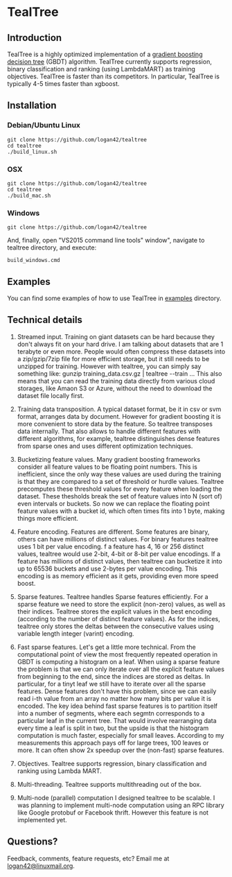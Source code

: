 # TealTree

## Introduction

TealTree is a highly optimized implementation of a [gradient boosting decision tree](https://en.wikipedia.org/wiki/Gradient_boosting) (GBDT) algorithm.
TealTree currently supports regression, binary classification and ranking (using LambdaMART) as training objectives.
TealTree is faster than its competitors. 
In particular, TealTree is typically 4-5 times faster than xgboost.

## Installation

### Debian/Ubuntu Linux
```
git clone https://github.com/logan42/tealtree
cd tealtree
./build_linux.sh
```

### OSX
```
git clone https://github.com/logan42/tealtree
cd tealtree
./build_mac.sh
```

### Windows
```
git clone https://github.com/logan42/tealtree
```

And, finally, open "VS2015 command line tools" window", navigate to tealtree directory, and execute:
```
build_windows.cmd
```

## Examples
You can find some examples of how to use TealTree in [examples](examples) directory.

## Technical details


1. Streamed input.
Training on giant datasets can be hard because they don't always fit on your hard drive. I am talking about datasets that are 1 terabyte or even more. People would often compress these datasets into a zip/gzip/7zip file for more efficient storage, but it still needs to be unzipped for training.
However with tealtree, you can simply say something like: 
gunzip training_data.csv.gz | tealtree --train ...
This also means that you can read the training data directly from various cloud storages, like Amaon S3 or Azure, without the need to download the dataset file locally first.

2. Training data transposition.
A typical dataset format, be it in csv or svm format, arranges data by document. However for gradient boosting it is more convenient to store data by the feature. So tealtree transposes data internally. That also allows to handle different features with different algorithms, for example, tealtree distinguishes dense features from sparse ones and uses different optimization techniques.

3. Bucketizing feature values.
Many gradient boosting frameworks consider all feature values to be floating point numbers. This is inefficient, since the only way these values are used during the training is that they are compared to a set of threshold or hurdle values.
Tealtree precomputes these threshold values for every feature when loading the dataset. These thesholds break the set of feature values into N 
 (sort of) even intervals or buckets. So now we can replace the floating point feature values with a bucket id, which often times fits into 1 byte, making things more efficient.

4. Feature encoding.
Features are different. Some features are binary, others can have millions of distinct values.
For binary features tealtree uses 1 bit per value encoding. f a feature has 4, 16 or 256 distinct values, tealtree would use 2-bit, 4-bit or 8-bit per value encodings. If a feature has millions of distinct values, then tealtree can bucketize it into up to 65536 buckets and use 2-bytes per value encoding.
This encoding is as memory efficient as it gets, providing even more speed boost.

5. Sparse features.
Tealtree handles Sparse features efficiently. For a sparse feature we need to store the explicit (non-zero) values, as well as their indices. Tealtree stores the explicit values in the best encoding (according to the number of distinct feature values). As for the indices, tealtree only stores the deltas between the consecutive values using variable length integer (varint) encoding.

6. Fast sparse features.
Let's get a little more technical. From the computational point of view the most frequently repeated operation in GBDT is computing a histogram on a leaf. When using a sparse feature the problem is that we can only iterate over all the explicit feature values from beginning to the end, since the indices are stored as deltas. In particular, for a tinyt leaf we still have to iterate over all the sparse features. Dense features don't have this problem, since we can easily read i-th value from an array no matter how many bits per value it is encoded.
The key idea behind fast sparse features is to partition itself into a number of segments, where each segmtn corresponds to a particular leaf in the current tree. That would involve rearranging data every time a leaf is split in two, but the upside is that the histogram computation is much faster, especially for small leaves. According to my measurements this approach pays off for large trees, 100 leaves or more. It can often show 2x speedup over the (non-fast) sparse features.

7. Objectives.
Tealtree supports regression, binary classification and ranking using Lambda MART.

8. Multi-threading.
Tealtree supports multithreading out of the box.

9. Multi-node (parallel) computation
I designed tealtree to be scalable. I was planning to implement multi-node computation using an RPC library like Google protobuf or Facebook thrift. However this feature is not implemented yet.

## Questions?
Feedback, comments, feature requests, etc?
Email me at <logan42@linuxmail.org>.
